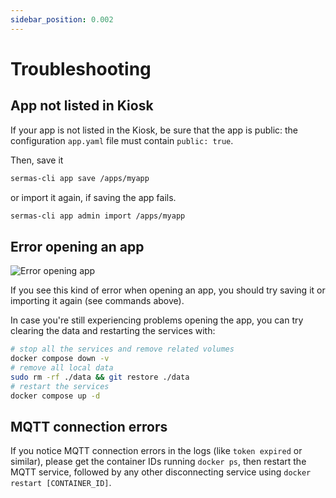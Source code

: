 ```yaml
---
sidebar_position: 0.002
---
```


# Troubleshooting

## App not listed in Kiosk

If your app is not listed in the Kiosk, be sure that the app is public: the configuration `app.yaml` file must contain
`public: true`.

Then, save it
```bash
sermas-cli app save /apps/myapp
```
 or import it again, if saving the app fails.
```bash
sermas-cli app admin import /apps/myapp
```

## Error opening an app

![Error opening app](images/generic_error.png)

If you see this kind of error when opening an app, you should try saving it
 or importing it again (see commands above).


In case you're still experiencing problems opening the app, you can try clearing the data and restarting the services with:

```bash
# stop all the services and remove related volumes
docker compose down -v
# remove all local data
sudo rm -rf ./data && git restore ./data
# restart the services
docker compose up -d
```

## MQTT connection errors

If you notice MQTT connection errors in the logs (like `token expired` or similar), please get the container IDs running `docker ps`, then restart the MQTT service, followed by any other disconnecting service using `docker restart [CONTAINER_ID]`.
